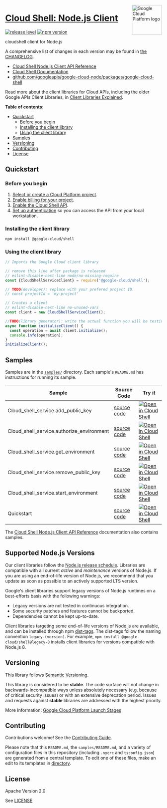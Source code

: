 [//]: # "This README.md file is auto-generated, all changes to this file will be lost."
[//]: # "To regenerate it, use `python -m synthtool`."
<img src="https://avatars2.githubusercontent.com/u/2810941?v=3&s=96" alt="Google Cloud Platform logo" title="Google Cloud Platform" align="right" height="96" width="96"/>

# [Cloud Shell: Node.js Client](https://github.com/googleapis/google-cloud-node/tree/main/packages/google-cloud-shell)

[![release level](https://img.shields.io/badge/release%20level-stable-brightgreen.svg?style=flat)](https://cloud.google.com/terms/launch-stages)
[![npm version](https://img.shields.io/npm/v/@google-cloud/shell.svg)](https://www.npmjs.org/package/@google-cloud/shell)




cloudshell client for Node.js


A comprehensive list of changes in each version may be found in
[the CHANGELOG](https://github.com/googleapis/google-cloud-node/tree/main/packages/google-cloud-shell/CHANGELOG.md).

* [Cloud Shell Node.js Client API Reference][client-docs]
* [Cloud Shell Documentation][product-docs]
* [github.com/googleapis/google-cloud-node/packages/google-cloud-shell](https://github.com/googleapis/google-cloud-node/tree/main/packages/google-cloud-shell)

Read more about the client libraries for Cloud APIs, including the older
Google APIs Client Libraries, in [Client Libraries Explained][explained].

[explained]: https://cloud.google.com/apis/docs/client-libraries-explained

**Table of contents:**


* [Quickstart](#quickstart)
  * [Before you begin](#before-you-begin)
  * [Installing the client library](#installing-the-client-library)
  * [Using the client library](#using-the-client-library)
* [Samples](#samples)
* [Versioning](#versioning)
* [Contributing](#contributing)
* [License](#license)

## Quickstart

### Before you begin

1.  [Select or create a Cloud Platform project][projects].
1.  [Enable billing for your project][billing].
1.  [Enable the Cloud Shell API][enable_api].
1.  [Set up authentication][auth] so you can access the
    API from your local workstation.

### Installing the client library

```bash
npm install @google-cloud/shell
```


### Using the client library

```javascript
// Imports the Google Cloud client library

// remove this line after package is released
// eslint-disable-next-line node/no-missing-require
const {CloudShellServiceClient} = require('@google-cloud/shell');

// TODO(developer): replace with your prefered project ID.
// const projectId = 'my-project'

// Creates a client
// eslint-disable-next-line no-unused-vars
const client = new CloudShellServiceClient();

//TODO(library generator): write the actual function you will be testing
async function initializeClient() {
  const operation = await client.initialize();
  console.info(operation);
}
initializeClient();

```



## Samples

Samples are in the [`samples/`](https://github.com/googleapis/google-cloud-node/tree/main/packages/google-cloud-shell/samples) directory. Each sample's `README.md` has instructions for running its sample.

| Sample                      | Source Code                       | Try it |
| --------------------------- | --------------------------------- | ------ |
| Cloud_shell_service.add_public_key | [source code](https://github.com/googleapis/google-cloud-node/blob/master/packages/google-cloud-shell/samples/generated/v1/cloud_shell_service.add_public_key.js) | [![Open in Cloud Shell][shell_img]](https://console.cloud.google.com/cloudshell/open?git_repo=https://github.com/googleapis/google-cloud-node&page=editor&open_in_editor=packages/google-cloud-shell/samples/generated/v1/cloud_shell_service.add_public_key.js,packages/google-cloud-shell/samples/README.md) |
| Cloud_shell_service.authorize_environment | [source code](https://github.com/googleapis/google-cloud-node/blob/master/packages/google-cloud-shell/samples/generated/v1/cloud_shell_service.authorize_environment.js) | [![Open in Cloud Shell][shell_img]](https://console.cloud.google.com/cloudshell/open?git_repo=https://github.com/googleapis/google-cloud-node&page=editor&open_in_editor=packages/google-cloud-shell/samples/generated/v1/cloud_shell_service.authorize_environment.js,packages/google-cloud-shell/samples/README.md) |
| Cloud_shell_service.get_environment | [source code](https://github.com/googleapis/google-cloud-node/blob/master/packages/google-cloud-shell/samples/generated/v1/cloud_shell_service.get_environment.js) | [![Open in Cloud Shell][shell_img]](https://console.cloud.google.com/cloudshell/open?git_repo=https://github.com/googleapis/google-cloud-node&page=editor&open_in_editor=packages/google-cloud-shell/samples/generated/v1/cloud_shell_service.get_environment.js,packages/google-cloud-shell/samples/README.md) |
| Cloud_shell_service.remove_public_key | [source code](https://github.com/googleapis/google-cloud-node/blob/master/packages/google-cloud-shell/samples/generated/v1/cloud_shell_service.remove_public_key.js) | [![Open in Cloud Shell][shell_img]](https://console.cloud.google.com/cloudshell/open?git_repo=https://github.com/googleapis/google-cloud-node&page=editor&open_in_editor=packages/google-cloud-shell/samples/generated/v1/cloud_shell_service.remove_public_key.js,packages/google-cloud-shell/samples/README.md) |
| Cloud_shell_service.start_environment | [source code](https://github.com/googleapis/google-cloud-node/blob/master/packages/google-cloud-shell/samples/generated/v1/cloud_shell_service.start_environment.js) | [![Open in Cloud Shell][shell_img]](https://console.cloud.google.com/cloudshell/open?git_repo=https://github.com/googleapis/google-cloud-node&page=editor&open_in_editor=packages/google-cloud-shell/samples/generated/v1/cloud_shell_service.start_environment.js,packages/google-cloud-shell/samples/README.md) |
| Quickstart | [source code](https://github.com/googleapis/google-cloud-node/blob/master/packages/google-cloud-shell/samples/quickstart.js) | [![Open in Cloud Shell][shell_img]](https://console.cloud.google.com/cloudshell/open?git_repo=https://github.com/googleapis/google-cloud-node&page=editor&open_in_editor=packages/google-cloud-shell/samples/quickstart.js,packages/google-cloud-shell/samples/README.md) |



The [Cloud Shell Node.js Client API Reference][client-docs] documentation
also contains samples.

## Supported Node.js Versions

Our client libraries follow the [Node.js release schedule](https://github.com/nodejs/release#release-schedule).
Libraries are compatible with all current _active_ and _maintenance_ versions of
Node.js.
If you are using an end-of-life version of Node.js, we recommend that you update
as soon as possible to an actively supported LTS version.

Google's client libraries support legacy versions of Node.js runtimes on a
best-efforts basis with the following warnings:

* Legacy versions are not tested in continuous integration.
* Some security patches and features cannot be backported.
* Dependencies cannot be kept up-to-date.

Client libraries targeting some end-of-life versions of Node.js are available, and
can be installed through npm [dist-tags](https://docs.npmjs.com/cli/dist-tag).
The dist-tags follow the naming convention `legacy-(version)`.
For example, `npm install @google-cloud/shell@legacy-8` installs client libraries
for versions compatible with Node.js 8.

## Versioning

This library follows [Semantic Versioning](http://semver.org/).



This library is considered to be **stable**. The code surface will not change in backwards-incompatible ways
unless absolutely necessary (e.g. because of critical security issues) or with
an extensive deprecation period. Issues and requests against **stable** libraries
are addressed with the highest priority.






More Information: [Google Cloud Platform Launch Stages][launch_stages]

[launch_stages]: https://cloud.google.com/terms/launch-stages

## Contributing

Contributions welcome! See the [Contributing Guide](https://github.com/googleapis/google-cloud-node/blob/master/CONTRIBUTING.md).

Please note that this `README.md`, the `samples/README.md`,
and a variety of configuration files in this repository (including `.nycrc` and `tsconfig.json`)
are generated from a central template. To edit one of these files, make an edit
to its templates in
[directory](https://github.com/googleapis/synthtool).

## License

Apache Version 2.0

See [LICENSE](https://github.com/googleapis/google-cloud-node/blob/master/LICENSE)

[client-docs]: https://cloud.google.com/nodejs/docs/reference/shell/latest
[product-docs]: https://cloud.google.com/shell/
[shell_img]: https://gstatic.com/cloudssh/images/open-btn.png
[projects]: https://console.cloud.google.com/project
[billing]: https://support.google.com/cloud/answer/6293499#enable-billing
[enable_api]: https://console.cloud.google.com/flows/enableapi?apiid=cloudshell.googleapis.com
[auth]: https://cloud.google.com/docs/authentication/external/set-up-adc-local
